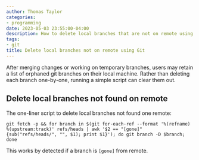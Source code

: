 ```yaml
---
author: Thomas Taylor
categories:
- programming
date: 2023-05-03 23:55:00-04:00
description: How to delete local branches that are not on remote using git.
tags:
- git
title: Delete local branches not on remote using Git
---
```


After merging changes or working on temporary branches, users may retain a list of orphaned git branches on their local machine. Rather than deleting each branch one-by-one, running a simple script can clear them out. 

## Delete local branches not found on remote

The one-liner script to delete local branches not found one remote:

```shell
git fetch -p && for branch in $(git for-each-ref --format '%(refname) %(upstream:track)' refs/heads | awk '$2 == "[gone]" {sub("refs/heads/", "", $1); print $1}'); do git branch -D $branch; done
```

This works by detected if a branch is `[gone]` from remote.